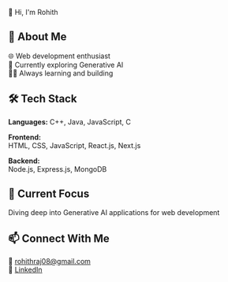 👋 Hi, I'm Rohith  

## 💫 About Me  
🌐 Web development enthusiast  
🤖 Currently exploring Generative AI  
👨‍💻 Always learning and building  

## 🛠️ Tech Stack  
**Languages:** C++, Java, JavaScript, C  

**Frontend:**  
HTML, CSS, JavaScript, React.js, Next.js  

**Backend:**  
Node.js, Express.js, MongoDB  
 

## 🔭 Current Focus  
Diving deep into Generative AI applications for web development  

## 📫 Connect With Me  
📧 rohithraj08@gmail.com  
💼 [LinkedIn](https://www.linkedin.com/in/rohith-raj-214179309/)
